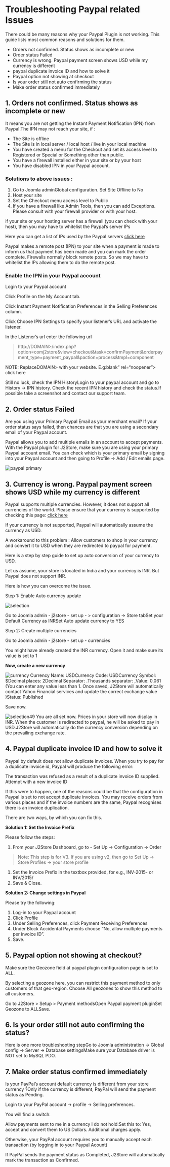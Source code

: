 # Troubleshooting Paypal related Issues

There could be many reasons why your Paypal Plugin is not working. This guide lists most common reasons and solutions for them.

* Orders not confirmed. Status shows as incomplete or new
* Order status Failed
* Currency is wrong. Paypal payment screen shows USD while my currency is different
* paypal duplicate invoice ID and how to solve it
* Paypal option not showing at checkout
* Is your order still not auto confirming the status
* Make order status confirmed immediately

## 1. Orders not confirmed. Status shows as incomplete or new <a id="1-orders-not-confirmed-status-shows-as-incomplete-or-new"></a>

It means you are not getting the Instant Payment Notification \(IPN\) from Paypal.The IPN may not reach your site, if :

* The Site is offline
* The Site is in local server / local host / live in your local machine
* You have created a menu for the Checkout and set its access level to Registered or Special or Something other than public.
* You have a firewall installed either in your site or by your host
* You have disabled IPN in your Paypal account.

### Solutions to above issues : <a id="solutions-to-above-issues-"></a>

1. Go to Joomla adminGlobal configuration. Set Site Offline to No
2. Host your site
3. Set the Checkout menu access level to Public
4. If you have a firewall like Admin Tools, then you can add Exceptions. Please consult with your firewall provider or with your host.

if your site or your hosting server has a firewall \(you can check with your host\), then you may have to whitelist the Paypal’s server IPs

Here you can get a list of IPs used by the Paypal servers [click here](https://ppmts.custhelp.com/app/answers/detail/a_id/92)

Paypal makes a remote post \(IPN\) to your site when a payment is made to inform us that payment has been made and you can mark the order complete. Firewalls normally block remote posts. So we may have to whitelist the IPs allowing them to do the remote post.

### Enable the IPN in your Paypal account <a id="enable-the-ipn-in-your-paypal-account"></a>

Login to your Paypal account

Click Profile on the My Account tab.

Click Instant Payment Notification Preferences in the Selling Preferences column.

Click Choose IPN Settings to specify your listener’s URL and activate the listener.

In the Listener’s url enter the following url

> http://DOMAIN&gt;/index.php?option=comj2store&view=checkout&task=confirmPayment&orderpayment_type=payment_paypal&paction=process&tmpl=component

NOTE: ReplaceDOMAIN&gt; with your website. E.g:blank” rel=“noopener”&gt; click here

Still no luck, check the IPN HistoryLogin to your paypal account and go to History -&gt; IPN history. Check the recent IPN history and check the status.If possible take a screenshot and contact our support team.

## 2. Order status Failed <a id="2-order-status-failed"></a>

Are you using your Primary Paypal Email as your merchant email? If your order status says failed, then chances are that you are using a secondary email of your Paypal account.

Paypal allows you to add multiple emails in an account to accept payments. With the Paypal plugin for J2Store, make sure you are using your primary Paypal account email. You can check which is your primary email by signing into your Paypal account and then going to Profile -&gt; Add / Edit emails page.

![paypal primary](https://raw.githubusercontent.com/j2store/doc-images/master/troubleshooting-guide/troubleshooting-paypal-related-issues/paypal_primary_email1.png)

## 3. Currency is wrong. Paypal payment screen shows USD while my currency is different <a id="3-currency-is-wrong-paypal-payment-screen-shows-usd-while-my-currency-is-different"></a>

Paypal supports multiple currencies. However, it does not support all currencies of the world. Please ensure that your currency is supported by checking this page: [click here](https://www.paypal.com/multicurrency)

If your currency is not supported, Paypal will automatically assume the currency as USD.

A workaround to this problem : Allow customers to shop in your currency and convert it to USD when they are redirected to paypal for payment.

Here is a step by step guide to set up auto conversion of your currency to USD.

Let us assume, your store is located in India and your currency is INR. But Paypal does not support INR.

Here is how you can overcome the issue.

Step 1: Enable Auto currency update

![selection](https://raw.githubusercontent.com/j2store/doc-images/master/troubleshooting-guide/troubleshooting-paypal-related-issues/Selection_048.png)

Go to Joomla admin - j2store - set up - &gt; configuration -&gt; Store tabSet your Default Currency as INRSet Auto update currency to YES

Step 2: Create multiple currencies

Go to Joomla admin - j2store - set up - currencies

You might have already created the INR currency. Open it and make sure its value is set to 1

**Now, create a new currency**

![currency](https://raw.githubusercontent.com/j2store/doc-images/master/troubleshooting-guide/troubleshooting-paypal-related-issues/Selection_050.png) Currency Name: USDCurrency Code: USDCurrency Symbol: $Decimal places: 2Decimal Separator: .Thousands separator: ,Value: 0.061 \(You can enter any value less than 1. Once saved, J2Store will automatically contact Yahoo Financial services and update the correct exchange value \)Status: Published

Save now.

![selection49](https://raw.githubusercontent.com/j2store/doc-images/master/troubleshooting-guide/troubleshooting-paypal-related-issues/Selection_049.png) You are all set now. Prices in your store will now display in INR. When the customer is redirected to paypal, he will be asked to pay in USD.J2Store will automatically do the currency conversion depending on the prevailing exchange rate.

## 4. Paypal duplicate invoice ID and how to solve it <a id="4-paypal-duplicate-invoice-id-and-how-to-solve-it"></a>

Paypal by default does not allow duplicate invoices. When you try to pay for a duplicate invoice id, Paypal will produce the following error:

The transaction was refused as a result of a duplicate invoice ID supplied. Attempt with a new invoice ID

If this were to happen, one of the reasons could be that the configuration in Paypal is set to not accept duplicate invoices. You may receive orders from various places and if the invoice numbers are the same, Paypal recognises there is an invoice duplication.

There are two ways, by which you can fix this.

**Solution 1: Set the Invoice Prefix**

Please follow the steps:

1. From your J2Store Dashboard, go to - Set Up -&gt; Configuration -&gt; Order

> Note: This step is for V3. If you are using v2, then go to Set Up -&gt; Store Profiles -&gt; your store profile

1. Set the Invoice Prefix in the textbox provided, for e.g., INV-2015- or INV/2015/
2. Save & Close.

**Solution 2: Change settings in Paypal**

Please try the following:

1. Log-in to your Paypal account
2. Click Profile
3. Under Selling Preferences, click Payment Receiving Preferences
4. Under Block Accidental Payments choose “No, allow multiple payments per invoice ID”.
5. Save.

## 5. Paypal option not showing at checkout? <a id="5-paypal-option-not-showing-at-checkout"></a>

Make sure the Geozone field at paypal plugin configuration page is set to ALL.

By selecting a geozone here, you can restrict this payment method to only customers of that geo-region. Choose All geozones to show this method to all customers.

Go to J2Store &gt; Setup &gt; Payment methodsOpen Paypal payment pluginSet Geozone to ALLSave.

## 6. Is your order still not auto confirming the status? <a id="6-is-your-order-still-not-auto-confirming-the-status"></a>

Here is one more troubleshooting stepGo to Joomla administration -&gt; Global config -&gt; Server -&gt; Database settingsMake sure your Database driver is NOT set to MySQL PDO.

## 7. Make order status confirmed immediately <a id="7-make-order-status-confirmed-immediately"></a>

Is your PayPal’s account default currency is different from your store currency ?Only if the currency is different, PayPal will send the payment status as Pending.

Login to your PayPal account -&gt; profile -&gt; Selling preferences.

You will find a switch:

Allow payments sent to me in a currency I do not hold:Set this to: Yes, accept and convert them to US Dollars. Additional charges apply.

Otherwise, your PayPal account requires you to manually accept each transaction \(by logging in to your Paypal Acount\)

If PayPal sends the payment status as Completed, J2Store will automatically mark the transaction as Confirmed.

